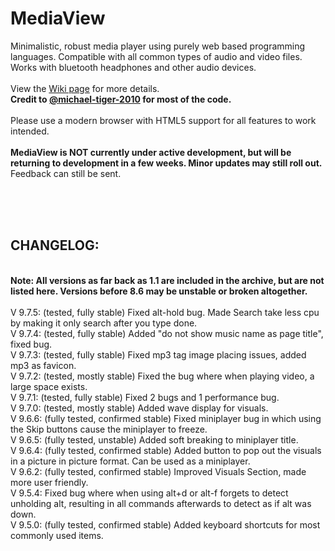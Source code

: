 # MediaView
Minimalistic, robust media player using purely web based programming languages. Compatible with all common types of audio and video files. Works with bluetooth headphones and other audio devices.
<br><br>View the <a href="https://github.com/RJRock12/MediaView/wiki">Wiki page</a> for more details.<br>
**Credit to <a href="https://github.com/michael-tiger-2010">@michael-tiger-2010</a> for most of the code.**<br>
<br>
Please use a modern browser with HTML5 support for all features to work intended.<br>
<br>
**MediaView is NOT currently under active development, but will be returning to development in a few weeks. Minor updates may still roll out.** Feedback can still be sent.
<br><br>

<br><br>
## CHANGELOG:<br>
<br>
<b>Note: All versions as far back as 1.1 are included in the archive, but are not listed here. Versions before 8.6 may be unstable or broken altogether.</b><br><br>
V 9.7.5: (tested, fully stable) Fixed alt-hold bug. Made Search take less cpu by making it only search after you type done.<br>
V 9.7.4: (tested, fully stable) Added "do not show music name as page title", fixed bug.<br>
V 9.7.3: (tested, fully stable) Fixed mp3 tag image placing issues, added mp3 as favicon.<br>
V 9.7.2: (tested, mostly stable) Fixed the bug where when playing video, a large space exists. <br>
V 9.7.1: (tested, fully stable) Fixed 2 bugs and 1 performance bug.<br>
V 9.7.0: (tested, mostly stable) Added wave display for visuals.<br>
V 9.6.6: (fully tested, confirmed stable) Fixed miniplayer bug in which using the Skip buttons cause the miniplayer to freeze.<br>
V 9.6.5: (fully tested, unstable) Added soft breaking to miniplayer title. <br>
V 9.6.4: (fully tested, confirmed stable) Added button to pop out the visuals in a picture in picture format. Can be used as a miniplayer. <br>
V 9.6.2: (fully tested, confirmed stable) Improved Visuals Section, made more user friendly.<br>
V 9.5.4: Fixed bug where when using alt+d or alt-f forgets to detect unholding alt, resulting in all commands afterwards to detect as if alt was down.<br>
V 9.5.0: (fully tested, confirmed stable) Added keyboard shortcuts for most commonly used items.<br>

